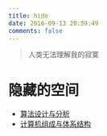 ```yaml
---
title: hide
date: 2016-09-13 20:59:49
comments: false
---
```


> 人类无法理解我的寂寞

# 隐藏的空间

+ [算法设计与分析](/hide/Algorithm-Homework)
+ [计算机组成与体系结构](/hide/Computer-Organization-and-Architecture-Homework)
